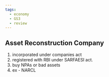 ```yaml
---
tags:
  - economy
  - GS3
  - review
---
```

## Asset Reconstruction Company
1. incorporated under companies act
2. registered with RBI under SARFAESI act.
3. buy NPAs or bad assets
4. ex - NARCL